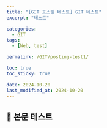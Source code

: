```yaml
---
title: "[GIT 포스팅 테스트] GIT 테스트"
excerpt: "테스트"

categories:
  - GIT
tags:
  - [Web, test]

permalink: /GIT/posting-test1/

toc: true
toc_sticky: true

date: 2024-10-20
last_modified_at: 2024-10-20
---
```


## 🦥 본문 테스트
